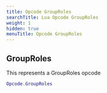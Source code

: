 ```yaml
---
title: Opcode GroupRoles
searchTitle: Lua Opcode GroupRoles
weight: 1
hidden: true
menuTitle: Opcode GroupRoles
---
```

## GroupRoles

This represents a GroupRoles opcode
```lua
Opcode.GroupRoles
```